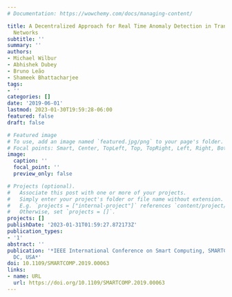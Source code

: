 ```yaml
---
# Documentation: https://wowchemy.com/docs/managing-content/

title: A Decentralized Approach for Real Time Anomaly Detection in Transportation
  Networks
subtitle: ''
summary: ''
authors:
- Michael Wilbur
- Abhishek Dubey
- Bruno Leão
- Shameek Bhattacharjee
tags:
- ''
categories: []
date: '2019-06-01'
lastmod: 2023-01-30T19:59:28-06:00
featured: false
draft: false

# Featured image
# To use, add an image named `featured.jpg/png` to your page's folder.
# Focal points: Smart, Center, TopLeft, Top, TopRight, Left, Right, BottomLeft, Bottom, BottomRight.
image:
  caption: ''
  focal_point: ''
  preview_only: false

# Projects (optional).
#   Associate this post with one or more of your projects.
#   Simply enter your project's folder or file name without extension.
#   E.g. `projects = ["internal-project"]` references `content/project/deep-learning/index.md`.
#   Otherwise, set `projects = []`.
projects: []
publishDate: '2023-01-31T01:59:27.872173Z'
publication_types:
- '1'
abstract: ''
publication: '*IEEE International Conference on Smart Computing, SMARTCOMP 2019, Washington,
  DC, USA*'
doi: 10.1109/SMARTCOMP.2019.00063
links:
- name: URL
  url: https://doi.org/10.1109/SMARTCOMP.2019.00063
---
```

